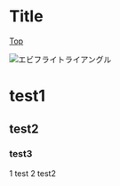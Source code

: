 
# Title

[Top](../index.md)


![エビフライトライアングル]((https://photos.google.com/photo/AF1QipNrINZxLGQ1UL7aENjqq2mDSMxE6VscwNTLwUOq) "サンプル")

# test1
## test2
### test3
1 test
2 test2

